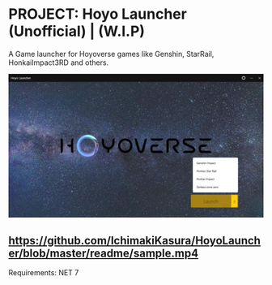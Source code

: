 # PROJECT: Hoyo Launcher (Unofficial) | (W.I.P)
A Game launcher for Hoyoverse games like Genshin, StarRail, HonkaiImpact3RD and others.

![image](readme/main.JPG)

https://github.com/IchimakiKasura/HoyoLauncher/blob/master/readme/sample.mp4
---

Requirements: NET 7